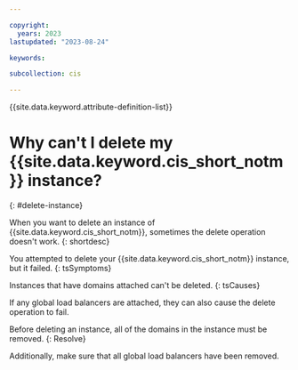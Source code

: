 ```yaml
---

copyright:
  years: 2023
lastupdated: "2023-08-24"

keywords:

subcollection: cis

---
```


{{site.data.keyword.attribute-definition-list}}

# Why can't I delete my {{site.data.keyword.cis_short_notm}} instance?
{: #delete-instance}

When you want to delete an instance of {{site.data.keyword.cis_short_notm}}, sometimes the delete operation doesn't work.
{: shortdesc}

You attempted to delete your {{site.data.keyword.cis_short_notm}} instance, but it failed.
{: tsSymptoms}

Instances that have domains attached can't be deleted. 
{: tsCauses}

If any global load balancers are attached, they can also cause the delete operation to fail. 

Before deleting an instance, all of the domains in the instance must be removed.
{: Resolve}

Additionally, make sure that all global load balancers have been removed.
